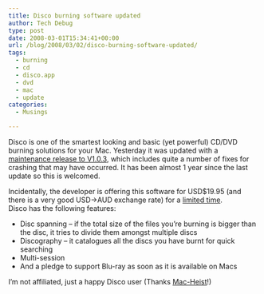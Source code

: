 ```yaml
---
title: Disco burning software updated
author: Tech Debug
type: post
date: 2008-03-01T15:34:41+00:00
url: /blog/2008/03/02/disco-burning-software-updated/
tags:
  - burning
  - cd
  - disco.app
  - dvd
  - mac
  - update
categories:
  - Musings

---
```

Disco is one of the smartest looking and basic (yet powerful) CD/DVD burning solutions for your Mac. Yesterday it was updated with a [maintenance release to V1.0.3][1], which includes quite a number of fixes for crashing that may have occurred. It has been almost 1 year since the last update so this is welcomed.

Incidentally, the developer is offering this software for USD$19.95 (and there is a very good USD->AUD exchange rate) for a [limited time][2].  
Disco has the following features:

  * Disc spanning &#8211; if the total size of the files you&#8217;re burning is bigger than the disc, it tries to divide them amongst multiple discs
  * Discography &#8211; it catalogues all the discs you have burnt for quick searching
  * Multi-session
  * And a pledge to support Blu-ray as soon as it is available on Macs

I&#8217;m not affiliated, just a happy Disco user (Thanks [Mac-Heist][3]!)

 [1]: http://www.discoapp.com/releasenotes.html
 [2]: http://www.discoapp.com/store/
 [3]: http://www.macheist.com